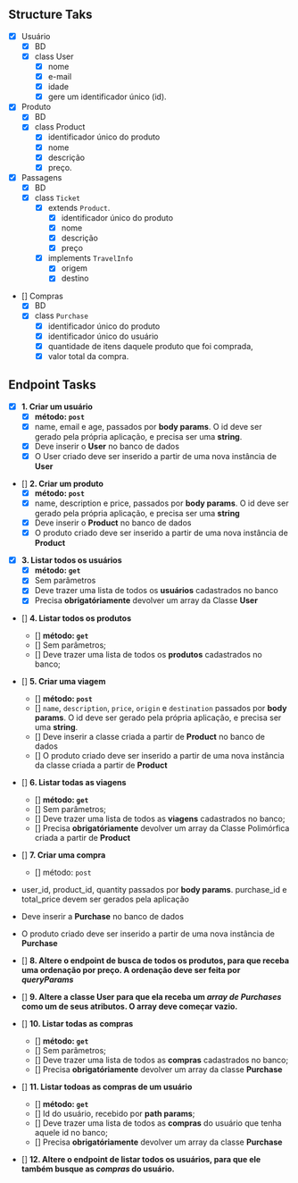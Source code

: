 ## Structure Taks
- [x] Usuário
    - [x] BD
    - [x] class User
        - [x] nome
        - [x] e-mail
        - [x] idade
        - [x] gere um identificador único (id).

- [x] Produto
    - [x] BD
    - [x] class Product
        - [x] identificador único do produto
        - [x] nome
        - [x] descrição
        - [x] preço.

- [x] Passagens
    - [x] BD
    - [x] class `Ticket`
        - [x] extends `Product`.
            - [x] identificador único do produto
            - [x] nome
            - [x] descrição
            - [x] preço
        - [x] implements `TravelInfo` 
            - [x] origem
            - [x] destino

- [] Compras
    - [x] BD
    - [x] class `Purchase`
        - [x] identificador único do produto
        - [x] identificador único do usuário
        - [x] quantidade de itens daquele produto que foi comprada,
        - [x] valor total da compra. 

## Endpoint Tasks
- [x] **1. Criar um usuário**
    - [x] **método: `post`**
    - [x] name, email e age, passados por **body params**. O id deve ser gerado pela própria aplicação, e precisa ser uma **string**.
    - [x] Deve inserir o **User** no banco de dados
    - [x] O User criado deve ser inserido a partir de uma nova instância de **User**

- [] **2. Criar um produto**
    - [x] **método: `post`**
    - [x] name, description e price, passados por **body params**. O id deve ser gerado pela própria aplicação, e precisa ser uma **string**
    - [x] Deve inserir o **Product** no banco de dados
    - [x] O produto criado deve ser inserido a partir de uma nova instância de **Product**

- [x] **3. Listar todos os usuários**
    - [x] **método: `get`**
    - [x] Sem parâmetros
    - [x] Deve trazer uma lista de todos os **usuários** cadastrados no banco
    - [x] Precisa **obrigatóriamente** devolver um array da Classe **User**

- [] **4. Listar todos os produtos**
    - [] **método: `get`**
    - [] Sem parâmetros;
    - [] Deve trazer uma lista de todos os **produtos** cadastrados no banco;

- [] **5. Criar uma viagem**
    - [] **método: `post`**
    - [] `name`, `description`, `price`, `origin` e `destination` passados por **body params**. O id deve ser gerado pela própria aplicação, e precisa ser uma **string**.
    - [] Deve inserir a classe criada a partir de **Product** no banco de dados
    - [] O produto criado deve ser inserido a partir de uma nova instância da classe criada a partir de **Product**

- [] **6. Listar todas as viagens**
    - [] **método: `get`**
    - [] Sem parâmetros;
    - [] Deve trazer uma lista de todos as **viagens** cadastrados no banco;
    - [] Precisa **obrigatóriamente** devolver um array da Classe Polimórfica criada a partir de **Product**

- [] **7. Criar uma compra**
    - [] método: `post`
- user_id, product_id, quantity passados por **body params**. purchase_id e total_price devem ser gerados pela aplicação
- Deve inserir a **Purchase** no banco de dados
- O produto criado deve ser inserido a partir de uma nova instância de **Purchase**

- [] **8. Altere o endpoint de busca de todos os produtos, para que receba uma ordenação por preço. A ordenação deve ser feita por *queryParams***

- [] **9. Altere a classe **User** para que ela receba um *array de Purchases* como um de seus atributos. O array deve começar vazio.**

- [] **10. Listar todas as compras**
    - [] **método: `get`**
    - [] Sem parâmetros;
    - [] Deve trazer uma lista de todos as **compras** cadastrados no banco;
    - [] Precisa **obrigatóriamente** devolver um array da classe **Purchase**

- [] **11. Listar todoas as compras de um usuário**
    - [] **método: `get`**
    - [] Id do usuário, recebido por **path params**;
    - [] Deve trazer uma lista de todos as **compras** do usuário que tenha aquele id no banco;
    - [] Precisa **obrigatóriamente** devolver um array da classe **Purchase**

- [] **12. Altere o endpoint de listar todos os usuários, para que ele também busque as *compras* do usuário.**